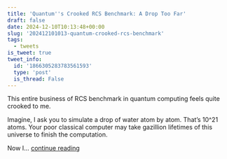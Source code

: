 ```yaml
---
title: 'Quantum''s Crooked RCS Benchmark: A Drop Too Far'
draft: false
date: 2024-12-10T10:13:48+00:00
slug: '202412101013-quantum-crooked-rcs-benchmark'
tags:
  - tweets
is_tweet: true
tweet_info:
  id: '1866305283783561593'
  type: 'post'
  is_thread: False
---
```




This entire business of RCS benchmark in quantum computing feels quite crooked to me. 

Imagine, I ask you to simulate a drop of water atom by atom. That’s 10^21 atoms. Your poor classical computer may take gazillion lifetimes of this universe to finish the computation. 

Now I… [continue reading](https://x.com/sytelus/status/1866305283783561593)
